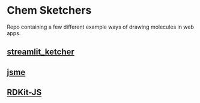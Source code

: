# Chem Sketchers
Repo containing a few different example ways of drawing molecules in web apps.

## [streamlit_ketcher](https://github.com/mik-laj/streamlit-ketcher)

## [jsme](https://jsme-editor.github.io/)

## [RDKit-JS](https://github.com/rdkit/rdkit-js)